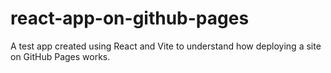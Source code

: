 # react-app-on-github-pages
 A test app created using React and Vite to understand how deploying a site on GitHub Pages works.
